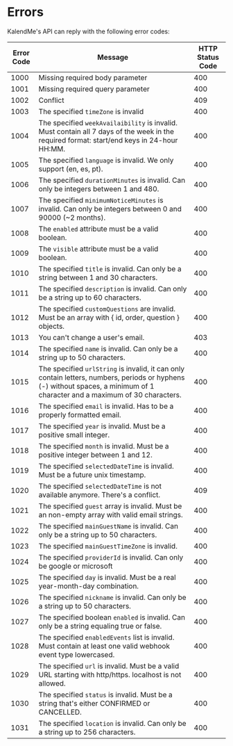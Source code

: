 # Errors

KalendMe's API can reply with the following error codes:

Error Code | Message | HTTP Status Code 
---------- | ------- | ---------------- 
1000 | Missing required body parameter | 400
1001 | Missing required query parameter | 400
1002 | Conflict | 409
1003 | The specified `timeZone` is invalid | 400
1004 | The specified `weekAvailaibility` is invalid. Must contain all 7 days of the week in the required format: start/end keys in 24-hour HH:MM. | 400
1005 | The specified `language` is invalid. We only support (en, es, pt). | 400
1006 | The specified `durationMinutes` is invalid. Can only be integers between 1 and 480. | 400
1007 | The specified `minimumNoticeMinutes` is invalid. Can only be integers between 0 and 90000 (~2 months). | 400
1008 | The `enabled` attribute must be a valid boolean. | 400
1009 | The `visible` attribute must be a valid boolean. | 400
1010 | The specified `title` is invalid. Can only be a string between 1 and 30 characters. | 400
1011 | The specified `description` is invalid. Can only be a string up to 60 characters. | 400
1012 | The specified `customQuestions` are invalid. Must be an array with { id, order, question } objects. | 400
1013 | You can't change a user's email. | 403
1014 | The specified `name` is invalid. Can only be a string up to 50 characters. | 400
1015 | The specified `urlString` is invalid, it can only contain letters, numbers, periods or hyphens (-) without spaces, a minimum of 1 character and a maximum of 30 characters. | 400
1016 | The specified `email` is invalid. Has to be a properly formatted email. | 400
1017 | The specified `year` is invalid. Must be a positive small integer. | 400
1018 | The specified `month` is invalid. Must be a positive integer between 1 and 12. | 400
1019 | The specified `selectedDateTime` is invalid. Must be a future unix timestamp. | 400
1020 | The specified `selectedDateTime` is not available anymore. There's a conflict. | 409
1021 | The specified `guest` array is invalid. Must be an non-empty array with valid email strings. | 400
1022 | The specified `mainGuestName` is invalid. Can only be a string up to 50 characters. | 400
1023 | The specified `mainGuestTimeZone` is invalid. | 400
1024 | The specified `providerId` is invalid. Can only be google or microsoft | 400
1025 | The specified `day` is invalid. Must be a real year-month-day combination. | 400
1026 | The specified `nickname` is invalid. Can only be a string up to 50 characters. | 400
1027 | The specified boolean `enabled` is invalid. Can only be a string equaling true or false. | 400
1028 | The specified `enabledEvents` list is invalid. Must contain at least one valid webhook event type lowercased. | 400
1029 | The specified `url` is invalid. Must be a valid URL starting with http/https. localhost is not allowed. | 400
1030 | The specified `status` is invalid. Must be a string that's either CONFIRMED or CANCELLED. | 400
1031 | The specified `location` is invalid. Can only be a string up to 256 characters. | 400
